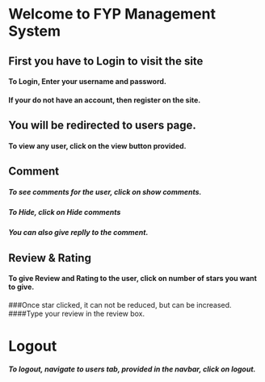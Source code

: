 # Welcome to FYP Management System
## First you have to Login to visit the site
#### To Login, Enter your username and password.
#### If your do not have an account, then register on the site.
## You will be redirected to users page.
#### To view any user, click on the view button provided.
## Comment
##### To see comments for the user, click on show comments.
##### To Hide, click on Hide comments
##### You can also give replly to the comment.
## Review & Rating
#### To give Review and Rating to the user, click on number of stars you want to give. 
###Once star clicked, it can not be reduced, but can be increased.
####Type your review in the review box.
# Logout
##### To logout, navigate to users tab, provided in the navbar, click on logout.
